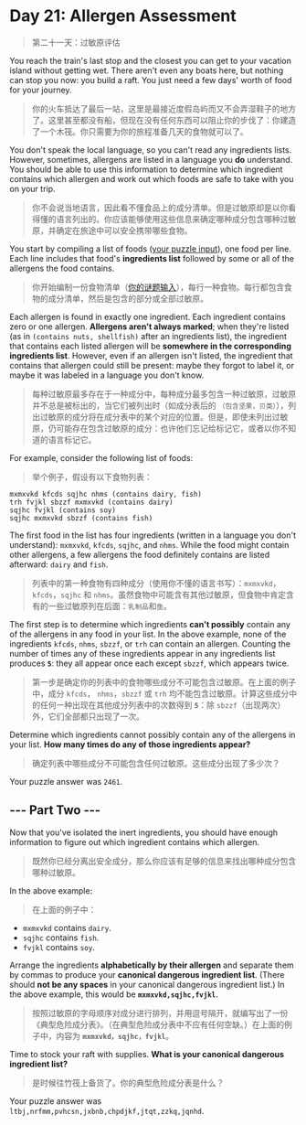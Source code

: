# Day 21: Allergen Assessment

> 第二十一天：过敏原评估

You reach the train's last stop and the closest you can get to your vacation island without getting wet. There aren't even any boats here, but nothing can stop you now: you build a raft. You just need a few days' worth of food for your journey.

> 你的火车抵达了最后一站，这里是最接近度假岛屿而又不会弄湿鞋子的地方了。这里甚至都没有船，但现在没有任何东西可以阻止你的步伐了：你建造了一个木筏。你只需要为你的旅程准备几天的食物就可以了。

You don't speak the local language, so you can't read any ingredients lists. However, sometimes, allergens are listed in a language you **do** understand. You should be able to use this information to determine which ingredient contains which allergen and work out which foods are safe to take with you on your trip.

> 你不会说当地语言，因此看不懂食品上的成分清单。但是过敏原却是以你看得懂的语言列出的。你应该能够使用这些信息来确定哪种成分包含哪种过敏原，并确定在旅途中可以安全携带哪些食物。

You start by compiling a list of foods ([your puzzle input](day21.txt)), one food per line. Each line includes that food's **ingredients list** followed by some or all of the allergens the food contains.

> 你开始编制一份食物清单（[你的谜题输入](day21.txt)），每行一种食物。每行都包含食物的成分清单，然后是包含的部分或全部过敏原。

Each allergen is found in exactly one ingredient. Each ingredient contains zero or one allergen. **Allergens aren't always marked**; when they're listed (as in `(contains nuts, shellfish)` after an ingredients list), the ingredient that contains each listed allergen will be **somewhere in the corresponding ingredients list**. However, even if an allergen isn't listed, the ingredient that contains that allergen could still be present: maybe they forgot to label it, or maybe it was labeled in a language you don't know.

> 每种过敏原最多存在于一种成分中，每种成分最多包含一种过敏原，过敏原并不总是被标出的，当它们被列出时（如成分表后的 `（包含坚果，贝类）`），列出过敏原的成分将在成分表中的某个对应的位置。但是，即使未列出过敏原，仍可能存在包含过敏原的成分：也许他们忘记给标记它，或者以你不知道的语言标记它。

For example, consider the following list of foods:

> 举个例子，假设有以下食物列表：

```'
mxmxvkd kfcds sqjhc nhms (contains dairy, fish)
trh fvjkl sbzzf mxmxvkd (contains dairy)
sqjhc fvjkl (contains soy)
sqjhc mxmxvkd sbzzf (contains fish)
```

The first food in the list has four ingredients (written in a language you don't understand): `mxmxvkd`, `kfcds`, `sqjhc`, and `nhms`. While the food might contain other allergens, a few allergens the food definitely contains are listed afterward: `dairy` and `fish`.

> 列表中的第一种食物有四种成分（使用你不懂的语言书写）：`mxmxvkd`，`kfcds`，`sqjhc` 和 `nhms`。虽然食物中可能含有其他过敏原，但食物中肯定含有的一些过敏原列在后面：`乳制品`和`鱼`。

The first step is to determine which ingredients **can't possibly** contain any of the allergens in any food in your list. In the above example, none of the ingredients `kfcds`, `nhms`, `sbzzf`, or `trh` can contain an allergen. Counting the number of times any of these ingredients appear in any ingredients list produces **`5`**: they all appear once each except `sbzzf`, which appears twice.

> 第一步是确定你的列表中的食物哪些成分不可能包含过敏原。在上面的例子中，成分 `kfcds`， `nhms`，`sbzzf` 或 `trh` 均不能包含过敏原。计算这些成分中的任何一种出现在其他成分列表中的次数得到 **`5`**：除 `sbzzf`（出现两次）外，它们全部都只出现了一次。

Determine which ingredients cannot possibly contain any of the allergens in your list. **How many times do any of those ingredients appear?**

> 确定列表中哪些成分不可能包含任何过敏原。这些成分出现了多少次？

Your puzzle answer was `2461`.

## --- Part Two ---

Now that you've isolated the inert ingredients, you should have enough information to figure out which ingredient contains which allergen.

> 既然你已经分离出安全成分，那么你应该有足够的信息来找出哪种成分包含哪种过敏原。

In the above example:

> 在上面的例子中：

- `mxmxvkd` contains `dairy`.
- `sqjhc` contains `fish`.
- `fvjkl` contains `soy`.

Arrange the ingredients **alphabetically by their allergen** and separate them by commas to produce your **canonical dangerous ingredient list**. (There should **not be any spaces** in your canonical dangerous ingredient list.) In the above example, this would be **`mxmxvkd,sqjhc,fvjkl`**.

> 按照过敏原的字母顺序对成分进行排列，并用逗号隔开，就编写出了一份《典型危险成分表》。（在典型危险成分表中不应有任何空缺。）在上面的例子中，内容为 **`mxmxvkd，sqjhc，fvjkl`**。

Time to stock your raft with supplies. **What is your canonical dangerous ingredient list?**

> 是时候往竹筏上备货了。你的典型危险成分表是什么？

Your puzzle answer was `ltbj,nrfmm,pvhcsn,jxbnb,chpdjkf,jtqt,zzkq,jqnhd`.
